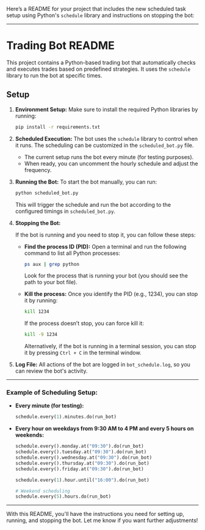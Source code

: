 Here’s a README for your project that includes the new scheduled task setup using Python's `schedule` library and instructions on stopping the bot:

---

# Trading Bot README

This project contains a Python-based trading bot that automatically checks and executes trades based on predefined strategies. It uses the `schedule` library to run the bot at specific times.

## Setup

1. **Environment Setup:**
   Make sure to install the required Python libraries by running:

    ```bash
    pip install -r requirements.txt
    ```

2. **Scheduled Execution:**
   The bot uses the `schedule` library to control when it runs. The scheduling can be customized in the `scheduled_bot.py` file.

    - The current setup runs the bot every minute (for testing purposes).
    - When ready, you can uncomment the hourly schedule and adjust the frequency.

3. **Running the Bot:**
   To start the bot manually, you can run:

    ```bash
    python scheduled_bot.py
    ```

    This will trigger the schedule and run the bot according to the configured timings in `scheduled_bot.py`.

4. **Stopping the Bot:**

    If the bot is running and you need to stop it, you can follow these steps:

    - **Find the process ID (PID):**
      Open a terminal and run the following command to list all Python processes:

        ```bash
        ps aux | grep python
        ```

        Look for the process that is running your bot (you should see the path to your bot file).

    - **Kill the process:**
      Once you identify the PID (e.g., 1234), you can stop it by running:

        ```bash
        kill 1234
        ```

        If the process doesn’t stop, you can force kill it:

        ```bash
        kill -9 1234
        ```

        Alternatively, if the bot is running in a terminal session, you can stop it by pressing `Ctrl + C` in the terminal window.

5. **Log File:**
   All actions of the bot are logged in `bot_schedule.log`, so you can review the bot's activity.

---

### Example of Scheduling Setup:

-   **Every minute (for testing):**

    ```python
    schedule.every(1).minutes.do(run_bot)
    ```

-   **Every hour on weekdays from 9:30 AM to 4 PM and every 5 hours on weekends:**

    ```python
    schedule.every().monday.at("09:30").do(run_bot)
    schedule.every().tuesday.at("09:30").do(run_bot)
    schedule.every().wednesday.at("09:30").do(run_bot)
    schedule.every().thursday.at("09:30").do(run_bot)
    schedule.every().friday.at("09:30").do(run_bot)

    schedule.every(1).hour.until("16:00").do(run_bot)

    # Weekend scheduling
    schedule.every(5).hours.do(run_bot)
    ```

---

With this README, you'll have the instructions you need for setting up, running, and stopping the bot. Let me know if you want further adjustments!
